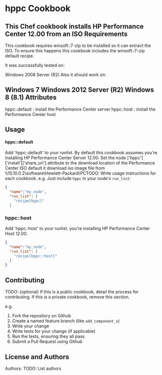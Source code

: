 hppc Cookbook
=============
This Chef cookbook installs HP Performance Center 12.00 from an ISO
Requirements
------------
This cookbook requires winsoft::7-zip to be installed so it can extract the ISO. To ensure this happens this cookbook includes the winsoft::7-zip default recipe.

It was successfully tested on:

Windows 2008 Server (R2)
Also it should work on:

Windows 7
Windows 2012 Server (R2)
Windows 8 (8.1)
Attributes
----------

hppc::default    :   install the Performance Center server 
hppc::host       :   install the Performance Center host

Usage
-----
#### hppc::default

Add 'hppc::default' to your runlist. By default this cookbook assumes you're installing HP Performance Center Server 12.00.
Set the node ['hppc']['install']['share_uri']  attribute to the download location of the Performance Center ISO
default it download iso image file from \\\\10.10.0.2\\software\\Hewlett-Packard\\PCTODO: Write usage instructions for each cookbook.
e.g.
Just include `hppc` in your node's `run_list`:

```json
{
  "name":"my_node",
  "run_list": [
    "recipe[hppc]"
  ]
```
### hppc::host
Add 'hppc::host' to your runlist. you're installing HP Performance Center Host 12.00. 
```json
{
  "name":"my_node",
  "run_list": [
    "recipe[hppc::host]"
  ]
}
```

Contributing
------------
TODO: (optional) If this is a public cookbook, detail the process for contributing. If this is a private cookbook, remove this section.

e.g.
1. Fork the repository on Github
2. Create a named feature branch (like `add_component_x`)
3. Write your change
4. Write tests for your change (if applicable)
5. Run the tests, ensuring they all pass
6. Submit a Pull Request using Github

License and Authors
-------------------
Authors: TODO: List authors
